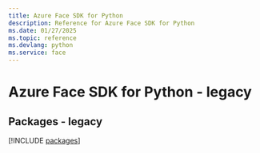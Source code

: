 ```yaml
---
title: Azure Face SDK for Python
description: Reference for Azure Face SDK for Python
ms.date: 01/27/2025
ms.topic: reference
ms.devlang: python
ms.service: face
---
```

# Azure Face SDK for Python - legacy
## Packages - legacy
[!INCLUDE [packages](face-index.md)]